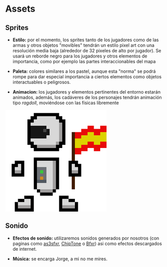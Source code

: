 # Assets

## Sprites

* **Estilo:** por el momento, los sprites tanto de los jugadores como de las armas y otros objetos "movibles" tendrán un estilo pixel art con una resolución media baja (alrededor de 32 pixeles de alto por jugador). Se usará un reborde negro para los jugadores y otros elementos de importancia, como por ejemplo las partes interaccionables del mapa

* **Paleta:** colores similares a los pastel, aunque esta "norma" se podrá rompe para dar especial importancia a ciertos elementos como objetos interactuables o peligrosos.

* **Animacion:** los jugadores y elementos pertinentes del entorno estarán animados, además, los cadáveres de los personajes tendrán animación tipo _ragdoll_, moviéndose con las físicas libremente

	
![Sprite del jugador](assets/web/spriteJugador.gif "Sprite del jugador")
	
	
## Sonido

* **Efectos de sonido:** utilizaremos sonidos generados por nosotros (con paginas como [as3sfxr], [ChipTone] o [Bfxr]) asi como efectos descargados de internet.

* **Música:** se encarga Jorge, a mi no me mires.

[as3sfxr]: http://www.superflashbros.net/as3sfxr/
[ChipTone]: https://sfbgames.com/chiptone/
[Bfxr]: https://www.bfxr.net/

